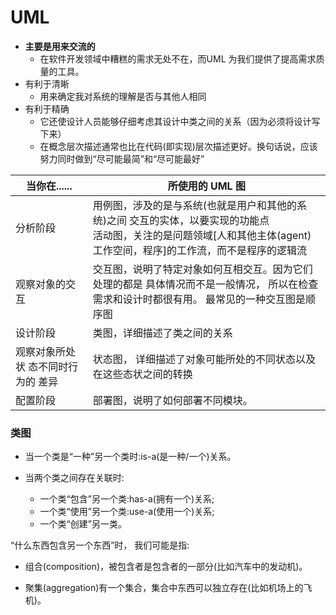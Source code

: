 # UML

* **主要是用来交流的**
  * 在软件开发领域中糟糕的需求无处不在，而UML 为我们提供了提高需求质量的工具。
* 有利于清晰
  * 用来确定我对系统的理解是否与其他人相同
* 有利于精确
  * 它还使设计人员能够仔细考虑其设计中类之间的关系（因为必须将设计写下来）
  * 在概念层次描述通常也比在代码(即实现)层次描述更好。换句话说，应该努力同时做到“尽可能最简”和“尽可能最好”

| 当你在......                       | 所使用的 UML 图                                              |
| ---------------------------------- | ------------------------------------------------------------ |
| 分析阶段                           | 用例图，涉及的是与系统(也就是用户和其他的系统)之间 交互的实体，以要实现的功能点 <br>活动图，关注的是问题领域[人和其他主体(agent)工作空间，程序]的工作流，而不是程序的逻辑流 |
| 观察对象的交互                     | 交互图，说明了特定对象如何互相交互。因为它们处理的都是 具体情况而不是一般情况， 所以在检查需求和设计时都很有用。 最常见的一种交互图是顺序图 |
| 设计阶段                           | 类图，详细描述了类之间的关系                                 |
| 观察对象所处状 态不同时行为的 差异 | 状态图， 详细描述了对象可能所处的不同状态以及在这些态状之间的转换 |
| 配置阶段                           | 部署图，说明了如何部署不同模块。                             |



### 类图

* 当一个类是“一种”另一个类时:is-a(是一种/一个)关系。 

* 当两个类之间存在关联时: 
  * 一个类“包含”另一个类:has-a(拥有一个)关系; 
  * 一个类“使用”另一个类:use-a(使用一个)关系; 
  * 一个类“创建”另一类。 

“什么东西包含另一个东西”时， 我们可能是指:

* 组合(composition)，被包含者是包含者的一部分(比如汽车中的发动机)。

* 聚集(aggregation)有一个集合，集合中东西可以独立存在(比如机场上的飞机)。





